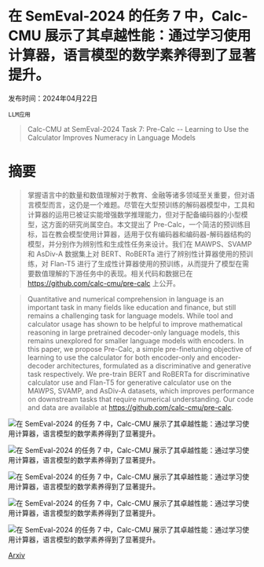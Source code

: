 # 在 SemEval-2024 的任务 7 中，Calc-CMU 展示了其卓越性能：通过学习使用计算器，语言模型的数学素养得到了显著提升。

发布时间：2024年04月22日

`LLM应用`

> Calc-CMU at SemEval-2024 Task 7: Pre-Calc -- Learning to Use the Calculator Improves Numeracy in Language Models

# 摘要

> 掌握语言中的数量和数值理解对于教育、金融等诸多领域至关重要，但对语言模型而言，这仍是一个难题。尽管在大型预训练的解码器模型中，工具和计算器的运用已被证实能增强数学推理能力，但对于配备编码器的小型模型，这方面的研究尚属空白。本文提出了 Pre-Calc，一个简洁的预训练目标，旨在教会模型使用计算器，适用于仅有编码器和编码器-解码器结构的模型，并分别作为辨别性和生成性任务来设计。我们在 MAWPS、SVAMP 和 AsDiv-A 数据集上对 BERT、RoBERTa 进行了辨别性计算器使用的预训练，对 Flan-T5 进行了生成性计算器使用的预训练，从而提升了模型在需要数值理解的下游任务中的表现。相关代码和数据已在 https://github.com/calc-cmu/pre-calc 上公开。

> Quantitative and numerical comprehension in language is an important task in many fields like education and finance, but still remains a challenging task for language models. While tool and calculator usage has shown to be helpful to improve mathematical reasoning in large pretrained decoder-only language models, this remains unexplored for smaller language models with encoders. In this paper, we propose Pre-Calc, a simple pre-finetuning objective of learning to use the calculator for both encoder-only and encoder-decoder architectures, formulated as a discriminative and generative task respectively. We pre-train BERT and RoBERTa for discriminative calculator use and Flan-T5 for generative calculator use on the MAWPS, SVAMP, and AsDiv-A datasets, which improves performance on downstream tasks that require numerical understanding. Our code and data are available at https://github.com/calc-cmu/pre-calc.

![在 SemEval-2024 的任务 7 中，Calc-CMU 展示了其卓越性能：通过学习使用计算器，语言模型的数学素养得到了显著提升。](../../../paper_images/2404.14355/x1.png)

![在 SemEval-2024 的任务 7 中，Calc-CMU 展示了其卓越性能：通过学习使用计算器，语言模型的数学素养得到了显著提升。](../../../paper_images/2404.14355/x2.png)

![在 SemEval-2024 的任务 7 中，Calc-CMU 展示了其卓越性能：通过学习使用计算器，语言模型的数学素养得到了显著提升。](../../../paper_images/2404.14355/x3.png)

![在 SemEval-2024 的任务 7 中，Calc-CMU 展示了其卓越性能：通过学习使用计算器，语言模型的数学素养得到了显著提升。](../../../paper_images/2404.14355/x4.png)

![在 SemEval-2024 的任务 7 中，Calc-CMU 展示了其卓越性能：通过学习使用计算器，语言模型的数学素养得到了显著提升。](../../../paper_images/2404.14355/op-wise_error.png)

[Arxiv](https://arxiv.org/abs/2404.14355)